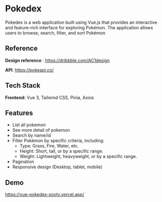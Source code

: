
# Pokedex

Pokedex is a web application built using Vue.js that provides an interactive and feature-rich interface for exploring Pokémon. The application allows users to browse, search, filter, and sort Pokémon


## Reference

**Design reference** : https://dribbble.com/AC1design

**API**: https://pokeapi.co/


## Tech Stack

**Frontend:** Vue 3, Tailwind CSS, Pinia, Axios


## Features

- List all pokemon
- See more detail of pokemon
- Search by name/id
- Filter Pokémon by specific criteria, including:
  - Type: Grass, Fire, Water, etc.
  - Height: Short, tall, or by a specific range.
  - Weight: Lightweight, heavyweight, or by a specific range.
- Pagination
- Responsive design (Desktop, tablet, mobile)



## Demo

https://vue-pokedex-sooty.vercel.app/

